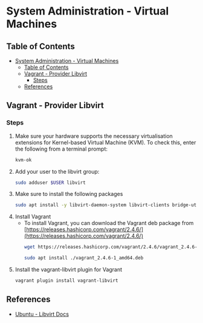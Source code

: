# System Administration - Virtual Machines

## Table of Contents
- [System Administration - Virtual Machines](#system-administration---virtual-machines)
  - [Table of Contents](#table-of-contents)
  - [Vagrant - Provider Libvirt](#vagrant---provider-libvirt)
    - [Steps](#steps)
  - [References](#references)

## Vagrant - Provider Libvirt
### Steps
1. Make sure your hardware supports the necessary virtualisation extensions for Kernel-based Virtual Machine (KVM). To check this, enter the following from a terminal prompt:
    ```bash
    kvm-ok
    ```
2. Add your user to the libvirt group:
    ```bash
    sudo adduser $USER libvirt
    ```
3. Make sure to install the following packages
    ```bash
    sudo apt install -y libvirt-daemon-system libvirt-clients bridge-utils virt-manager libvirt-dev qemu-kvm libvirt-daemon-system
    ```
4. Install Vagrant
    - To install Vagrant, you can download the Vagrant deb package from [https://releases.hashicorp.com/vagrant/2.4.6/](https://releases.hashicorp.com/vagrant/2.4.6/)
        ```bash
        wget https://releases.hashicorp.com/vagrant/2.4.6/vagrant_2.4.6-1_amd64.deb

        sudo apt install ./vagrant_2.4.6-1_amd64.deb
        ```
5. Install the vagrant-libvirt plugin for Vagrant
    ```bash
    vagrant plugin install vagrant-libvirt
    ```

## References
- [Ubuntu - Libvirt Docs](https://documentation.ubuntu.com/server/how-to/virtualisation/libvirt/)